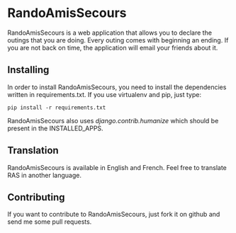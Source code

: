RandoAmisSecours
================

RandoAmisSecours is a web application that allows you to declare the outings
that you are doing. Every outing comes with beginning an ending. If you are not
back on time, the application will email your friends about it.


Installing
----------

In order to install RandoAmisSecours, you need to install the dependencies
written in requirements.txt. If you use virtualenv and pip, just type:

    pip install -r requirements.txt

RandoAmisSecours also uses *django.contrib.humanize* which should be present
in the INSTALLED_APPS.


Translation
-----------

RandoAmisSecours is available in English and French. Feel free to translate RAS
in another language.


Contributing
------------

If you want to contribute to RandoAmisSecours, just fork it on github and send
me some pull requests.
